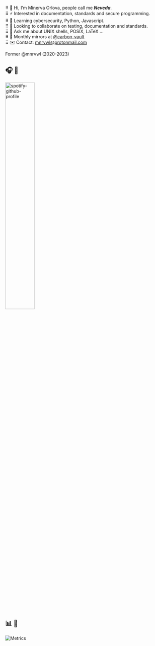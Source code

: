 ⠿ 🪬 Hi, I’m Minerva Orlova, people call me _**Neveda**_.  
⠿ ⚡️ Interested in documentation, standards and secure programming.  
⠿ 🌱 Learning cybersecurity, Python, Javascript.  
⠿ 🚀 Looking to collaborate on testing, documentation and standards.  
⠿ 💬 Ask me about UNIX shells, POSIX, LaTeX ...  
⠿ 🍴 Monthly mirrors at [@carbon-vault](https://github.com/carbon-vault)  
⠿ ✉️ Contact: <mnrvwl@protonmail.com>

Former @mnrvwl (2020-2023)

## 🎧 🎼

<a href="https://github.com/mnvrwl">
  <img src="https://spotify-github-profile.vercel.app/api/view?uid=motj6ae4rw0e5w88ytbm9xih2&cover_image=true&theme=natemoo-re&show_offline=false&background_color=121212&interchange=true&bar_color=53b14f&bar_color_cover=false"
       data-canonical-src="https://spotify-github-profile.vercel.app/api/view?uid=motj6ae4rw0e5w88ytbm9xih2&amp;cover_image=true&amp;theme=natemoo-re&amp;show_offline=false&amp;background_color=121212&amp;interchange=true&amp;bar_color=53b14f&amp;bar_color_cover=false"
       alt="spotify-github-profile" style="max-width: 100%;" height="43%" width="43%">
</a>

## 📊 📐

![Metrics](https://metrics.lecoq.io/mnrvwl?template=classic&discussions=1&base=header%2C%20activity%2C%20community%2C%20repositories%2C%20metadata&base.indepth=false&base.hireable=false&base.skip=false&discussions=false&discussions.categories=true&discussions.categories.limit=0&config.timezone=Europe%2FMadrid)

<!--
![](https://komarev.com/ghpvc/?username=mnrvwl)
-->

<!--
### Repos

<a href="https://github.com/nmap/nmap">
<picture>
  <source media="(prefers-color-scheme: dark)" srcset="https://github-readme-stats.vercel.app/api/pin/?username=nmap&repo=nmap&theme=dark">
  <img src="https://github-readme-stats.vercel.app/api/pin/?username=nmap&repo=nmap&theme=default">
</picture>
</a>
-->
